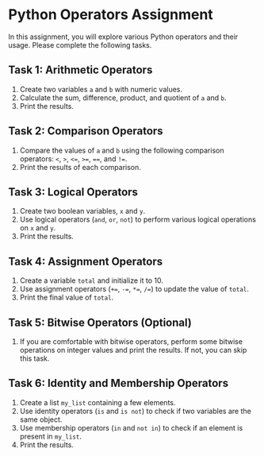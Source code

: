# Python Operators Assignment

In this assignment, you will explore various Python operators and their usage. Please complete the following tasks.

## Task 1: Arithmetic Operators

1. Create two variables `a` and `b` with numeric values.
2. Calculate the sum, difference, product, and quotient of `a` and `b`.
3. Print the results.

## Task 2: Comparison Operators

1. Compare the values of `a` and `b` using the following comparison operators: `<`, `>`, `<=`, `>=`, `==`, and `!=`.
2. Print the results of each comparison.

## Task 3: Logical Operators

1. Create two boolean variables, `x` and `y`.
2. Use logical operators (`and`, `or`, `not`) to perform various logical operations on `x` and `y`.
3. Print the results.

## Task 4: Assignment Operators

1. Create a variable `total` and initialize it to 10.
2. Use assignment operators (`+=`, `-=`, `*=`, `/=`) to update the value of `total`.
3. Print the final value of `total`.

## Task 5: Bitwise Operators (Optional)

1. If you are comfortable with bitwise operators, perform some bitwise operations on integer values and print the results. If not, you can skip this task.

## Task 6: Identity and Membership Operators

1. Create a list `my_list` containing a few elements.
2. Use identity operators (`is` and `is not`) to check if two variables are the same object.
3. Use membership operators (`in` and `not in`) to check if an element is present in `my_list`.
4. Print the results.